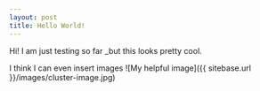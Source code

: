 ```yaml
---
layout: post
title: Hello World!
---
```


Hi! I am just testing so far _but this looks pretty cool.

I think I can even insert images
![My helpful image]({{ sitebase.url }}/images/cluster-image.jpg)
